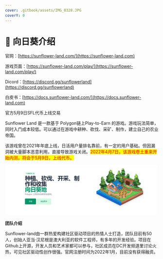 ```yaml
---
cover: .gitbook/assets/IMG_0328.JPG
coverY: 0
---
```


# 🌻 向日葵介绍

官网：[https://sunflower-land.com/](https://sunflower-land.com)

游戏页面：[https://sunflower-land.com/play/](https://sunflower-land.com/play/)

Dicord：[https://discord.gg/sunflowerland](https://discord.gg/sunflowerland)

白皮书：[https://docs.sunflower-land.com/](https://docs.sunflower-land.com)



官方5月9日SFL代币上线交易

Sunflower Land 是一款基于 Polygon链上Play-to-Earn 的游戏。游戏玩法简单，同时入门成本较低。可以通过在游戏中耕种、砍伐、采矿、制作，建立自己的农业帝国。

该游戏曾在2021年年底上线，日活用户量排名靠前，有一定的用户基础。但因漏洞被大量脚本恶意利用，直接导致游戏关闭。<mark style="color:red;">2022年4月7日，该游戏卷土重来开始内测，将会于5月9日，上线代币。</mark>

![](<.gitbook/assets/536c5c69239d597b242b07ceb880c5b (1).png>)

**团队介绍**

Sunflower-land由一群热爱构建社区驱动项目的热情人士打造，团队目前有50人，创始人亚当·汉尼根是澳大利亚的软件工程师，有多年的开发经验。项目在Github上开源，开发人员和艺术家都可以参与，社区成员在DC开发频道里讨论火热，可见社区驱动性创作很强。官网注册时间为2022年1月，目前没有获得融资。
